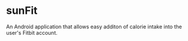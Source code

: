 # sunFit
An Android application that allows easy additon of calorie intake into the user's Fitbit account. 
